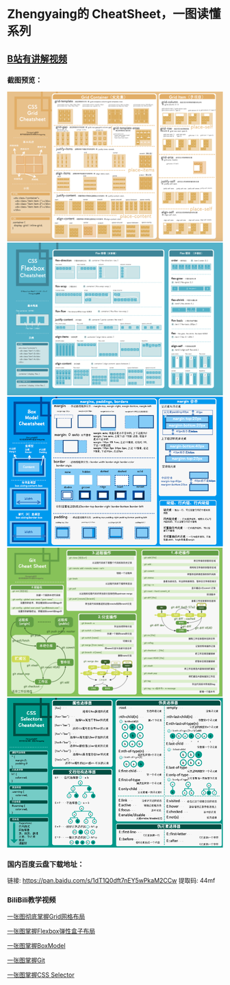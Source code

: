 # Zhengyaing的 CheatSheet，一图读懂系列

## [B站有讲解视频](https://space.bilibili.com/503792864) 

### 截图预览：

![](image/grid.png)
![](image/flexbox.png)
![](image/boxmodel.png)
![](image/git.png)
![](image/cssselector.png)

### 国内百度云盘下载地址：

链接: https://pan.baidu.com/s/1dT1Q0dft7nEY5wPkaM2CCw 提取码: 44mf 

### BiliBili教学视频

[一张图彻底掌握Grid网格布局](https://www.bilibili.com/video/BV1jA411h7sy/)

[一张图掌握Flexbox弹性盒子布局](https://www.bilibili.com/video/BV1K64y1u7eb/)

[一张图掌握BoxModel](https://www.bilibili.com/video/BV1ni4y1t7jK/)

[一张图掌握Git](https://www.bilibili.com/video/BV1AZ4y1x7Do/)

[一张图掌握CSS Selector](https://www.bilibili.com/video/BV1kk4y1R78f)